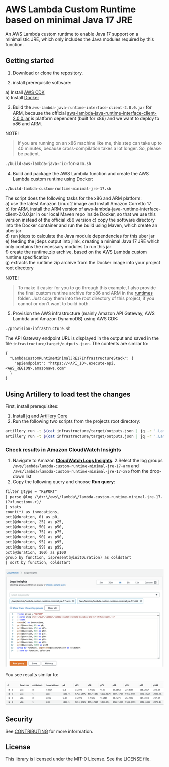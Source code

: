 # AWS Lambda Custom Runtime based on minimal Java 17 JRE
An AWS Lambda custom runtime to enable Java 17 support on a minimalistic JRE, which only includes the Java modules required by this function.

## Getting started

1. Download or clone the repository.  

2. install prerequisite software:  

  a) Install [AWS CDK](https://docs.aws.amazon.com/cdk/latest/guide/getting_started.html)  
  b) Install [Docker](https://docs.docker.com/get-docker/)  

3. Build the `aws-lambda-java-runtime-interface-client-2.0.0.jar` for ARM, because the official [aws-lambda-java-runtime-interface-client-2.0.0.jar](https://search.maven.org/artifact/com.amazonaws/aws-lambda-java-runtime-interface-client/2.0.0/jar) is platform dependent (built for x86) and we want to deploy to x86 and ARM.

NOTE!

> If you are running on an x86 machine like me, this step can take up to 40 minutes, because cross-compilation takes a lot longer. So, please be patient.  

```bash
./build-aws-lambda-java-ric-for-arm.sh
```

4. Build and package the AWS Lambda function and create the AWS Lambda custom runtime using Docker:

```bash
./build-lambda-custom-runtime-minimal-jre-17.sh
```

The script does the following tasks for the x86 and ARM platform:  
  a) use the latest Amazon Linux 2 image and install Amazon Corretto 17  
  b) for ARM, install the ARM version of aws-lambda-java-runtime-interface-client-2.0.0.jar in our local Maven repo inside Docker, so that we use this version instead of the official x86 version
  c) copy the software directory into the Docker container and run the build using Maven, which create an uber jar  
  d) run jdeps to calculate the Java module dependencies for this uber jar  
  e) feeding the jdeps output into jlink, creating a minimal Java 17 JRE which only contains the necessary modules to run this jar  
  f) create the runtime.zip archive, based on the AWS Lambda custom runtime specification  
  g) extracts the runtime.zip archive from the Docker image into your project root directory  


NOTE!

> To make it easier for you to go through this example, I also provide the final custom runtime archive for x86 and ARM in the [runtimes](/runtimes) folder. Just copy them into the root directory of this project, if you cannot or don't want to build both.


5. Provision the AWS infrastructure (mainly Amazon API Gateway, AWS Lambda and Amazon DynamoDB) using AWS CDK:

```bash
./provision-infrastructure.sh
```

The API Gateway endpoint URL is displayed in the output and saved in the file `infrastructure/target/outputs.json`. The contents are similar to:

```
{
  "LambdaCustomRuntimeMinimalJRE17InfrastructureStack": {
    "apiendpoint": "https://<API_ID>.execute-api.<AWS_REGION>.amazonaws.com"
  }
}
```


## Using Artillery to load test the changes

First, install prerequisites:

1. Install [jq](https://stedolan.github.io/jq/) and [Artillery Core](https://artillery.io/docs/guides/getting-started/installing-artillery.html)
2. Run the following two scripts from the projects root directory:

```bash
artillery run -t $(cat infrastructure/target/outputs.json | jq -r '.LambdaCustomRuntimeMinimalJRE17InfrastructureStack.apiendpoint') -v '{ "url": "/custom-runtime-x86" }' infrastructure/loadtest.yml
artillery run -t $(cat infrastructure/target/outputs.json | jq -r '.LambdaCustomRuntimeMinimalJRE17InfrastructureStack.apiendpoint') -v '{ "url": "/custom-runtime-arm" }' infrastructure/loadtest.yml
```


### Check results in Amazon CloudWatch Insights

1. Navigate to Amazon **[CloudWatch Logs Insights](https://console.aws.amazon.com/cloudwatch/home?#logsV2:logs-insights)**.
2.Select the log groups `/aws/lambda/lambda-custom-runtime-minimal-jre-17-arm` and `/aws/lambda/lambda-custom-runtime-minimal-jre-17-x86` from the drop-down list
3. Copy the following query and choose **Run query**:

```
filter @type = "REPORT"
| parse @log /\d+:\/aws\/lambda\/lambda-custom-runtime-minimal-jre-17-(?<function>.+)/
| stats
count(*) as invocations,
pct(@duration, 0) as p0,
pct(@duration, 25) as p25,
pct(@duration, 50) as p50,
pct(@duration, 75) as p75,
pct(@duration, 90) as p90,
pct(@duration, 95) as p95,
pct(@duration, 99) as p99,
pct(@duration, 100) as p100
group by function, ispresent(@initDuration) as coldstart
| sort by function, coldstart
```

![AWS Console](docs/insights-query.png)

You see results similar to:

![Resuts](docs/results.png)

## Security

See [CONTRIBUTING](CONTRIBUTING.md#security-issue-notifications) for more information.

## License

This library is licensed under the MIT-0 License. See the LICENSE file.
